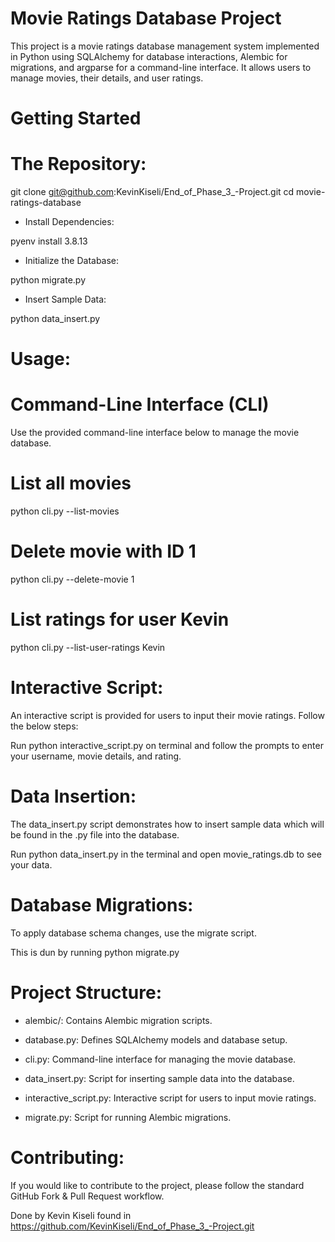 

# Movie Ratings Database Project

This project is a movie ratings database management system implemented in Python using SQLAlchemy for database interactions, Alembic for migrations, and argparse for a command-line interface. It allows users to manage movies, their details, and user ratings.


# Getting Started

# The Repository:
   git clone git@github.com:KevinKiseli/End_of_Phase_3_-Project.git
   cd movie-ratings-database

- Install Dependencies:

pyenv install 3.8.13


- Initialize the Database:

python migrate.py


- Insert Sample Data:

python data_insert.py


# Usage:
# Command-Line Interface (CLI)
Use the provided command-line interface below to manage the movie database.

# List all movies
python cli.py --list-movies        

# Delete movie with ID 1
python cli.py --delete-movie 1    


# List ratings for user Kevin
python cli.py --list-user-ratings Kevin


# Interactive Script:
An interactive script is provided for users to input their movie ratings. Follow the below steps:

Run python interactive_script.py on terminal and follow the prompts to enter your username, movie details, and rating.


# Data Insertion:
The data_insert.py script demonstrates how to insert sample data which will be found in the .py file into the database.

Run python data_insert.py in the terminal and open movie_ratings.db to see your data.


# Database Migrations:
To apply database schema changes, use the migrate script.

This is dun by running python migrate.py


# Project Structure:
- alembic/: Contains Alembic migration scripts.

- database.py: Defines SQLAlchemy models and database setup.

- cli.py: Command-line interface for managing the movie database.

- data_insert.py: Script for inserting sample data into the database.

- interactive_script.py: Interactive script for users to input movie ratings.

- migrate.py: Script for running Alembic migrations.


# Contributing:
If you would like to contribute to the project, please follow the standard GitHub Fork & Pull Request workflow.

Done by Kevin Kiseli found in https://github.com/KevinKiseli/End_of_Phase_3_-Project.git